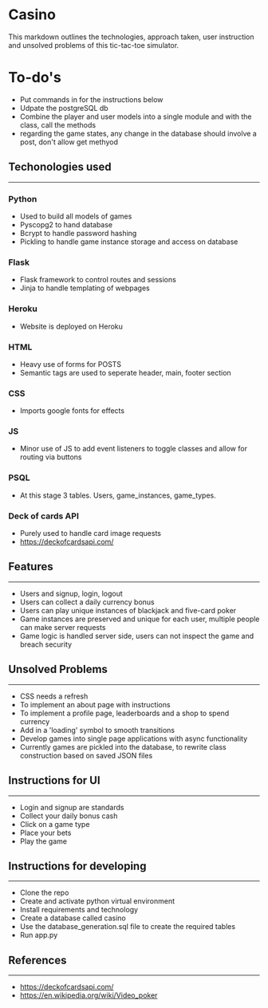 # Casino
This markdown outlines the technologies, approach taken, user instruction and unsolved problems of this tic-tac-toe simulator.

# To-do's
- Put commands in for the instructions below
- Udpate the postgreSQL db 
- Combine the player and user models into a single module and with the class, call the methods
- regarding the game states, any change in the database should involve a post, don't allow get methyod


## Techonologies used
---
### Python
- Used to build all models of games
- Pyscopg2 to hand database 
- Bcrypt to handle password hashing
- Pickling to handle game instance storage and access on database

### Flask
- Flask framework to control routes and sessions
- Jinja to handle templating of webpages

### Heroku
- Website is deployed on Heroku

### HTML
- Heavy use of forms for POSTS
- Semantic tags are used to seperate header, main, footer section

### CSS
- Imports google fonts for effects

### JS
- Minor use of JS to add event listeners to toggle classes and allow for routing via buttons

### PSQL
- At this stage 3 tables. Users, game_instances, game_types. 

### Deck of cards API
- Purely used to handle card image requests
- https://deckofcardsapi.com/

## Features
---
- Users and signup, login, logout
- Users can collect a daily currency bonus
- Users can play unique instances of blackjack and five-card poker
- Game instances are preserved and unique for each user, multiple people can make server requests
- Game logic is handled server side, users can not inspect the game and breach security

## Unsolved Problems
---
- CSS needs a refresh
- To implement an about page with instructions
- To implement a profile page, leaderboards and a shop to spend currency
- Add in a 'loading' symbol to smooth transitions
- Develop games into single page applications with async functionality
- Currently games are pickled into the database, to rewrite class construction based on saved JSON files

## Instructions for UI
---
- Login and signup are standards
- Collect your daily bonus cash
- Click on a game type
- Place your bets 
- Play the game


## Instructions for developing
---
- Clone the repo
- Create and activate python virtual environment
- Install requirements and technology 
- Create a database called casino
- Use the database_generation.sql file to create the required tables
- Run app.py

## References
---
- https://deckofcardsapi.com/
- https://en.wikipedia.org/wiki/Video_poker
